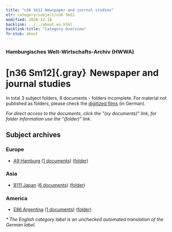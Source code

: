 ```yaml
---
title: "n36 Sm12 Newspaper and journal studies"
etr: category/subject/n36 Sm12
modified: 2020-12-18
backlink: ../../about.en.html
backlink-title: "Category Overview"
fn-stub: about
---
```


### Hamburgisches Welt-Wirtschafts-Archiv (HWWA)
# [n36 Sm12]{.gray}&#8201; Newspaper and journal studies&#160; 





In total 3 subject folders, 8 documents - folders incomplete.
For material not published as folders, please check the [digitized films](/film/h1_sh) (in German).

_For direct access to the documents, click the "(xy documents)" link, for folder information use the "(folder)" link._

## Subject archives



### Europe

- [A9 Hamburg](../../../geo/about.en.html#A9) (<a href="https://dfg-viewer.de/show/?tx_dlf[id]=https://pm20.zbw.eu/mets/sh/1409xx/140905/1457xx/145717/public.mets.en.xml" target="_blank">1 documents</a>) ([folder](http://purl.org/pressemappe20/folder/sh/140905,145717))

### Asia

- [B111 Japan](../../../geo/about.en.html#B111) (<a href="https://dfg-viewer.de/show/?tx_dlf[id]=https://pm20.zbw.eu/mets/sh/1412xx/141272/1457xx/145717/public.mets.en.xml" target="_blank">6 documents</a>) ([folder](http://purl.org/pressemappe20/folder/sh/141272,145717))

### America

- [E86 Argentina](../../../geo/about.en.html#E86) (<a href="https://dfg-viewer.de/show/?tx_dlf[id]=https://pm20.zbw.eu/mets/sh/1416xx/141692/1457xx/145717/public.mets.en.xml" target="_blank">1 documents</a>) ([folder](http://purl.org/pressemappe20/folder/sh/141692,145717))


_* The English category label is an unchecked automated translation of the German label._

